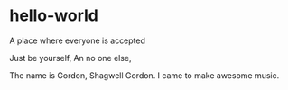 # hello-world
A place where everyone is accepted

Just be yourself,
An no one else,

The name is Gordon, Shagwell Gordon. I came to make awesome music.

